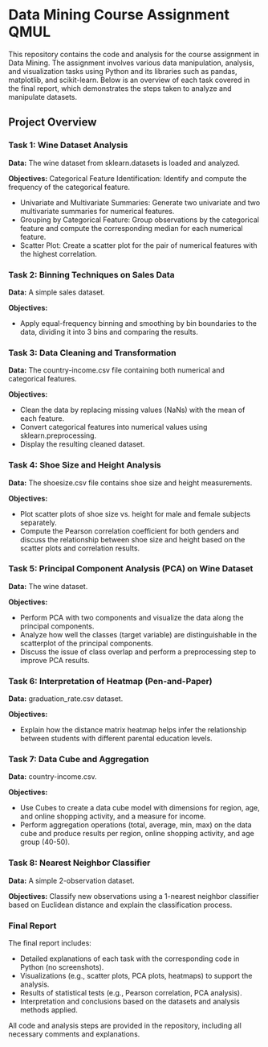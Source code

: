 # Data Mining Course Assignment QMUL 
This repository contains the code and analysis for the course assignment in Data Mining. The assignment involves various data manipulation, analysis, and visualization tasks using Python and its libraries such as pandas, matplotlib, and scikit-learn. Below is an overview of each task covered in the final report, which demonstrates the steps taken to analyze and manipulate datasets.

## Project Overview
### Task 1: Wine Dataset Analysis

**Data:** The wine dataset from sklearn.datasets is loaded and analyzed.

**Objectives:** Categorical Feature Identification: Identify and compute the frequency of the categorical feature.
- Univariate and Multivariate Summaries: Generate two univariate and two multivariate summaries for numerical features.
- Grouping by Categorical Feature: Group observations by the categorical feature and compute the corresponding median for each numerical feature.
- Scatter Plot: Create a scatter plot for the pair of numerical features with the highest correlation.

### Task 2: Binning Techniques on Sales Data

**Data:** A simple sales dataset.

**Objectives:** 
- Apply equal-frequency binning and smoothing by bin boundaries to the data, dividing it into 3 bins and comparing the results.

### Task 3: Data Cleaning and Transformation

**Data:** The country-income.csv file containing both numerical and categorical features.

**Objectives:** 
- Clean the data by replacing missing values (NaNs) with the mean of each feature.
- Convert categorical features into numerical values using sklearn.preprocessing.
- Display the resulting cleaned dataset.

### Task 4: Shoe Size and Height Analysis

**Data:** The shoesize.csv file contains shoe size and height measurements.

**Objectives:** 
- Plot scatter plots of shoe size vs. height for male and female subjects separately.
- Compute the Pearson correlation coefficient for both genders and discuss the relationship between shoe size and height based on the scatter plots and correlation results.

### Task 5: Principal Component Analysis (PCA) on Wine Dataset

**Data:** The wine dataset.

**Objectives:** 
- Perform PCA with two components and visualize the data along the principal components.
- Analyze how well the classes (target variable) are distinguishable in the scatterplot of the principal components.
- Discuss the issue of class overlap and perform a preprocessing step to improve PCA results.

### Task 6: Interpretation of Heatmap (Pen-and-Paper)

**Data:** graduation_rate.csv dataset.

**Objectives:** 
- Explain how the distance matrix heatmap helps infer the relationship between students with different parental education levels.

### Task 7: Data Cube and Aggregation

**Data:** country-income.csv.

**Objectives:** 
- Use Cubes to create a data cube model with dimensions for region, age, and online shopping activity, and a measure for income.
- Perform aggregation operations (total, average, min, max) on the data cube and produce results per region, online shopping activity, and age group (40-50).

### Task 8: Nearest Neighbor Classifier
**Data:** A simple 2-observation dataset.

**Objectives:** 
Classify new observations using a 1-nearest neighbor classifier based on Euclidean distance and explain the classification process.

### Final Report
The final report includes:

- Detailed explanations of each task with the corresponding code in Python (no screenshots).
- Visualizations (e.g., scatter plots, PCA plots, heatmaps) to support the analysis.
- Results of statistical tests (e.g., Pearson correlation, PCA analysis).
- Interpretation and conclusions based on the datasets and analysis methods applied.

All code and analysis steps are provided in the repository, including all necessary comments and explanations.
